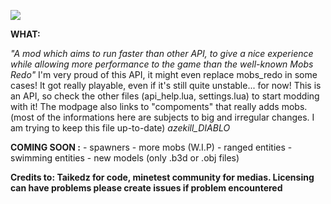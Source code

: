 ![](https://raw.githubusercontent.com/azekillDIABLO/mila/master/screenshot.png)


**WHAT:**

*"A mod which aims to run faster than other API, to give a nice experience 
while allowing more performance to the game than the well-known Mobs Redo"* 
I'm very proud of this API, it might even replace mobs_redo in some cases! 
It got really playable, even if it's still quite unstable... for now! 
This is an API, so check the other files (api_help.lua, settings.lua) to start modding with it!
The modpage also links to "compoments" that really adds mobs. (most of the informations
here are subjects to big and irregular changes. I am trying to keep this file up-to-date)
						*azekill_DIABLO*

**COMING SOON :**
	- spawners
	- more mobs (W.I.P)
	- ranged entities
	- swimming entities
	- new models (only .b3d or .obj files)
	

**Credits to: Taikedz for code, minetest community for medias. Licensing can have problems please create issues if problem encountered**
